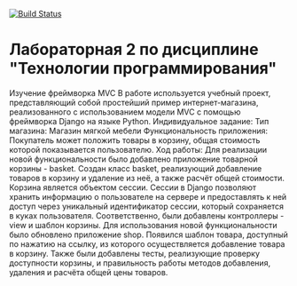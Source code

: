 [![Build Status](https://app.travis-ci.com/kpdvstu/PTLab2.svg?branch=master)](https://app.travis-ci.com/kpdvstu/PTLab2)
# Лабораторная 2 по дисциплине "Технологии программирования"
Изучение фреймворка MVC
В работе используется учебный проект, представляющий собой простейший пример интернет-магазина, реализованного с использованием модели MVC с помощью фреймворка Django на языке
Python.
Индивидуальное задание:
Тип магазина: Магазин мягкой
мебели
Функциональность приложения: Покупатель может положить товары в корзину, общая стоимость
которой показывается пользователю.
Ход работы:
Для реализации новой функциональности было добавлено приложение товарной корзины - basket.
Создан класс basket, реализующий добавление товаров в корзину и удаление из неё, а также расчёт общей стоимости. Корзина является объектом сессии. Сессии в Django позволяют хранить информацию о пользователе на сервере и предоставлять к ней доступ через уникальный идентификатор сессии, который сохраняется в куках пользователя. Соответственно, были добавлены контроллеры - view и шаблон корзины.
Для использования новой функциональности было обновлено приложение shop. Появился шаблон товара, доступный по нажатию на ссылку, из которого осуществляется добавление товара в корзину.
Также были добавлены тесты, реализующие проверку доступности корзины, и правильность работы методов добавления, удаления и расчёта общей цены товаров.